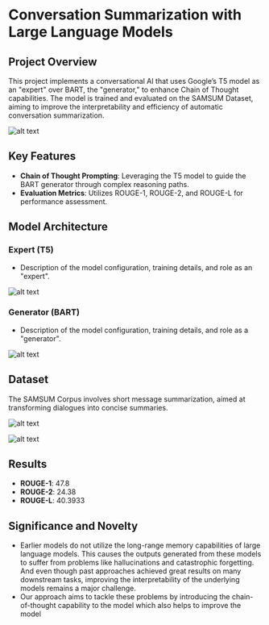 # Conversation Summarization with Large Language Models

## Project Overview
This project implements a conversational AI that uses Google’s T5 model as an "expert" over BART, the "generator," to enhance Chain of Thought capabilities. The model is trained and evaluated on the SAMSUM Dataset, aiming to improve the interpretability and efficiency of automatic conversation summarization.

![alt text]([https://github.com/lalwanii26/Cryptography/blob/main/images/RSA%20Trials.png?raw=true](https://github.com/lalwanii26/conversation-summarization-using-llms/blob/main/figures/figure1.png))

## Key Features
- **Chain of Thought Prompting**: Leveraging the T5 model to guide the BART generator through complex reasoning paths.
- **Evaluation Metrics**: Utilizes ROUGE-1, ROUGE-2, and ROUGE-L for performance assessment.

## Model Architecture
### Expert (T5)
- Description of the model configuration, training details, and role as an "expert".

![alt text]([https://github.com/lalwanii26/Cryptography/blob/main/images/RSA%20Trials.png?raw=true](https://github.com/lalwanii26/conversation-summarization-using-llms/blob/main/figures/figure3.png))

### Generator (BART)
- Description of the model configuration, training details, and role as a "generator".

![alt text]([https://github.com/lalwanii26/Cryptography/blob/main/images/RSA%20Trials.png?raw=true](https://github.com/lalwanii26/conversation-summarization-using-llms/blob/main/figures/figure2.png))

## Dataset
The SAMSUM Corpus involves short message summarization, aimed at transforming dialogues into concise summaries.

![alt text]([https://github.com/lalwanii26/Cryptography/blob/main/images/RSA%20Trials.png?raw=true](https://github.com/lalwanii26/conversation-summarization-using-llms/blob/main/figures/figure4.png))

![alt text]([https://github.com/lalwanii26/Cryptography/blob/main/images/RSA%20Trials.png?raw=true](https://github.com/lalwanii26/conversation-summarization-using-llms/blob/main/figures/figure5.png))

## Results
- **ROUGE-1**: 47.8
- **ROUGE-2**: 24.38
- **ROUGE-L**: 40.3933

## Significance and Novelty
- Earlier models do not utilize the long-range memory capabilities of large language models. This causes the outputs generated from these models to suffer from problems like hallucinations and catastrophic forgetting. And even though past approaches achieved great results on many downstream tasks, improving the interpretability of the underlying models remains a major challenge.
- Our approach aims to tackle these problems by introducing the chain-of-thought capability to the model which also helps to improve the model

